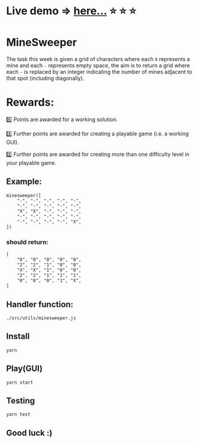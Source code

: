 # Live demo => [here...](https://musa-minesweeper.netlify.app/) :star: :star: :star:

# MineSweeper

The task this week is given a grid of characters where each ` X ` represents a mine and each `-` represents empty space, the aim is to return a grid where each `-` is replaced by an integer indicating the number of mines adjacent to that spot (including diagonally).
# Rewards:
:five:   Points are awarded for a working solution.

:three:  Further points are awarded for creating a playable game (i.e. a working GUI).

:two:  Further points are awarded for creating more than one difficulty level in your playable game.



## Example:
```
minesweeper([
    "-", "-", "-", "-", "-",
    "-", "-", "-", "-", "-",
    "X", "X", "-", "-", "-",
    "-", "-", "-", "-", "-",
    "-", "-", "-", "-", "X", 
])
```
### should return:

```
[
    "0", "0", "0", "0", "0",
    "2", "2", "1", "0", "0",
    "X", "X", "1", "0", "0",
    "2", "2", "1", "1", "1",
    "0", "0", "0", "1", "X", 
]
```

## Handler function:
```
./src/utils/minesweeper.js
```
## Install 
```
yarn
```
## Play(GUI)
```
yarn start
```
## Testing
```
yarn test
```


## Good luck :)
